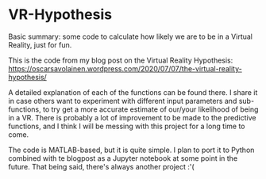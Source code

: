 # VR-Hypothesis
Basic summary: some code to calculate how likely we are to be in a Virtual Reality, just for fun.


This is the code from my blog post on the Virtual Reality Hypothesis: https://oscarsavolainen.wordpress.com/2020/07/07/the-virtual-reality-hypothesis/

A detailed explanation of each of the functions can be found there.
I share it in case others want to experiment with different input parameters and sub-functions, to try get a more accurate estimate of our/your likelihood of being in a VR.
There is probably a lot of improvement to be made to the predictive functions, and I think I will be messing with this project for a long time to come.

The code is MATLAB-based, but it is quite simple. I plan to port it to Python combined with te blogpost as a Jupyter notebook at some point in the future. That being said, there's always another project :'(
